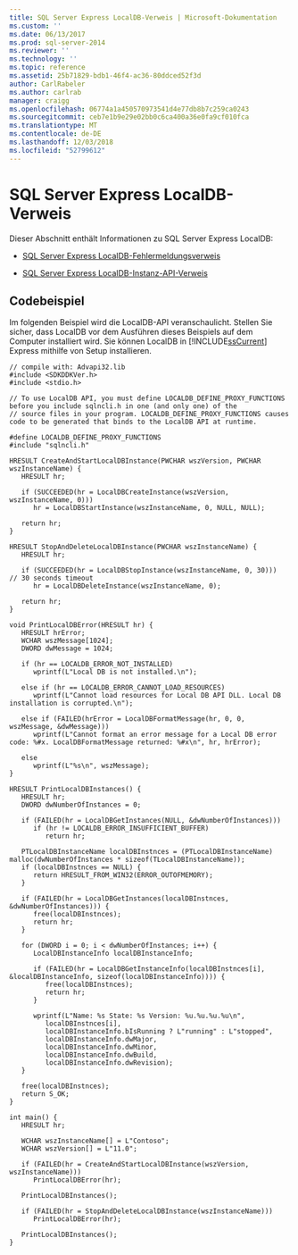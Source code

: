 ```yaml
---
title: SQL Server Express LocalDB-Verweis | Microsoft-Dokumentation
ms.custom: ''
ms.date: 06/13/2017
ms.prod: sql-server-2014
ms.reviewer: ''
ms.technology: ''
ms.topic: reference
ms.assetid: 25b71829-bdb1-46f4-ac36-80ddced52f3d
author: CarlRabeler
ms.author: carlrab
manager: craigg
ms.openlocfilehash: 06774a1a450570973541d4e77db8b7c259ca0243
ms.sourcegitcommit: ceb7e1b9e29e02bb0c6ca400a36e0fa9cf010fca
ms.translationtype: MT
ms.contentlocale: de-DE
ms.lasthandoff: 12/03/2018
ms.locfileid: "52799612"
---
```

# <a name="sql-server-express-localdb-reference"></a>SQL Server Express LocalDB-Verweis
  Dieser Abschnitt enthält Informationen zu SQL Server Express LocalDB:  
  
-   [SQL Server Express LocalDB-Fehlermeldungsverweis](express-localdb-error-messages/sql-server-express-localdb-reference-error-messages.md)  
  
-   [SQL Server Express LocalDB-Instanz-API-Verweis](express-localdb-instance-apis/sql-server-express-localdb-reference-instance-apis.md)  
  
## <a name="code-sample"></a>Codebeispiel  
 Im folgenden Beispiel wird die LocalDB-API veranschaulicht.  Stellen Sie sicher, dass LocalDB vor dem Ausführen dieses Beispiels auf dem Computer installiert wird.  Sie können LocalDB in [!INCLUDE[ssCurrent](../includes/sscurrent-md.md)] Express mithilfe von Setup installieren.  
  
```  
// compile with: Advapi32.lib  
#include <SDKDDKVer.h>  
#include <stdio.h>  
  
// To use LocalDB API, you must define LOCALDB_DEFINE_PROXY_FUNCTIONS before you include sqlncli.h in one (and only one) of the   
// source files in your program. LOCALDB_DEFINE_PROXY_FUNCTIONS causes code to be generated that binds to the LocalDB API at runtime.  
  
#define LOCALDB_DEFINE_PROXY_FUNCTIONS  
#include "sqlncli.h"  
  
HRESULT CreateAndStartLocalDBInstance(PWCHAR wszVersion, PWCHAR wszInstanceName) {  
   HRESULT hr;  
  
   if (SUCCEEDED(hr = LocalDBCreateInstance(wszVersion, wszInstanceName, 0)))  
      hr = LocalDBStartInstance(wszInstanceName, 0, NULL, NULL);  
  
   return hr;  
}  
  
HRESULT StopAndDeleteLocalDBInstance(PWCHAR wszInstanceName) {  
   HRESULT hr;  
  
   if (SUCCEEDED(hr = LocalDBStopInstance(wszInstanceName, 0, 30)))   // 30 seconds timeout   
      hr = LocalDBDeleteInstance(wszInstanceName, 0);  
  
   return hr;  
}  
  
void PrintLocalDBError(HRESULT hr) {  
   HRESULT hrError;  
   WCHAR wszMessage[1024];  
   DWORD dwMessage = 1024;  
  
   if (hr == LOCALDB_ERROR_NOT_INSTALLED)  
      wprintf(L"Local DB is not installed.\n");  
  
   else if (hr == LOCALDB_ERROR_CANNOT_LOAD_RESOURCES)  
      wprintf(L"Cannot load resources for Local DB API DLL. Local DB installation is corrupted.\n");  
  
   else if (FAILED(hrError = LocalDBFormatMessage(hr, 0, 0, wszMessage, &dwMessage)))  
      wprintf(L"Cannot format an error message for a Local DB error code: %#x. LocalDBFormatMessage returned: %#x\n", hr, hrError);  
  
   else  
      wprintf(L"%s\n", wszMessage);  
}  
  
HRESULT PrintLocalDBInstances() {  
   HRESULT hr;  
   DWORD dwNumberOfInstances = 0;  
  
   if (FAILED(hr = LocalDBGetInstances(NULL, &dwNumberOfInstances)))  
      if (hr != LOCALDB_ERROR_INSUFFICIENT_BUFFER)  
         return hr;  
  
   PTLocalDBInstanceName localDBInstnces = (PTLocalDBInstanceName) malloc(dwNumberOfInstances * sizeof(TLocalDBInstanceName));  
   if (localDBInstnces == NULL) {  
      return HRESULT_FROM_WIN32(ERROR_OUTOFMEMORY);  
   }  
  
   if (FAILED(hr = LocalDBGetInstances(localDBInstnces, &dwNumberOfInstances))) {  
      free(localDBInstnces);  
      return hr;  
   }  
  
   for (DWORD i = 0; i < dwNumberOfInstances; i++) {  
      LocalDBInstanceInfo localDBInstanceInfo;  
  
      if (FAILED(hr = LocalDBGetInstanceInfo(localDBInstnces[i], &localDBInstanceInfo, sizeof(localDBInstanceInfo)))) {  
         free(localDBInstnces);  
         return hr;  
      }  
  
      wprintf(L"Name: %s State: %s Version: %u.%u.%u.%u\n",  
         localDBInstnces[i],   
         localDBInstanceInfo.bIsRunning ? L"running" : L"stopped",  
         localDBInstanceInfo.dwMajor,  
         localDBInstanceInfo.dwMinor,  
         localDBInstanceInfo.dwBuild,  
         localDBInstanceInfo.dwRevision);  
   }  
  
   free(localDBInstnces);  
   return S_OK;  
}  
  
int main() {  
   HRESULT hr;  
  
   WCHAR wszInstanceName[] = L"Contoso";  
   WCHAR wszVersion[] = L"11.0";  
  
   if (FAILED(hr = CreateAndStartLocalDBInstance(wszVersion, wszInstanceName)))  
      PrintLocalDBError(hr);  
  
   PrintLocalDBInstances();  
  
   if (FAILED(hr = StopAndDeleteLocalDBInstance(wszInstanceName)))  
      PrintLocalDBError(hr);  
  
   PrintLocalDBInstances();  
}  
```  
  
  
